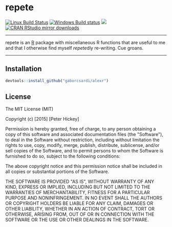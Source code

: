 # repete

[![Linux Build Status](https://travis-ci.org/PeteHaitch/repete.svg?branch=master)](https://travis-ci.org/PeteHaitch/repete)
[![Windows Build status](https://ci.appveyor.com/api/projects/status/github/PeteHaitch/repete?svg=true)](https://ci.appveyor.com/project/PeteHaitch/repete)
[![](http://www.r-pkg.org/badges/version/repete)](http://www.r-pkg.org/pkg/repete)
[![CRAN RStudio mirror downloads](http://cranlogs.r-pkg.org/badges/repete)](http://www.r-pkg.org/pkg/repete)

---

repete is an [R](http://www.r-project.org) package with miscellaneous R functions that are
useful to me and that I otherwise find myself *repete*dly re-writing. Cue groans.

---

## Installation


```r
devtools::install_github("gaborcsardi/alexr")
```

## License

The MIT License (MIT)

Copyright (c) [2015] [Peter Hickey]

Permission is hereby granted, free of charge, to any person obtaining a copy
of this software and associated documentation files (the "Software"), to deal
in the Software without restriction, including without limitation the rights
to use, copy, modify, merge, publish, distribute, sublicense, and/or sell
copies of the Software, and to permit persons to whom the Software is
furnished to do so, subject to the following conditions:

The above copyright notice and this permission notice shall be included in all
copies or substantial portions of the Software.

THE SOFTWARE IS PROVIDED "AS IS", WITHOUT WARRANTY OF ANY KIND, EXPRESS OR
IMPLIED, INCLUDING BUT NOT LIMITED TO THE WARRANTIES OF MERCHANTABILITY,
FITNESS FOR A PARTICULAR PURPOSE AND NONINFRINGEMENT. IN NO EVENT SHALL THE
AUTHORS OR COPYRIGHT HOLDERS BE LIABLE FOR ANY CLAIM, DAMAGES OR OTHER
LIABILITY, WHETHER IN AN ACTION OF CONTRACT, TORT OR OTHERWISE, ARISING FROM,
OUT OF OR IN CONNECTION WITH THE SOFTWARE OR THE USE OR OTHER DEALINGS IN THE
SOFTWARE.
